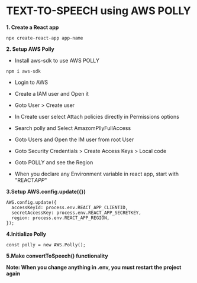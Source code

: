 # TEXT-TO-SPEECH using AWS POLLY

**1. Create a React app**

```
npx create-react-app app-name
```

**2. Setup AWS Polly**

- Install aws-sdk to use AWS POLLY

```
npm i aws-sdk
```

- Login to AWS
- Create a IAM user and Open it
- Goto User > Create user
- In Create user select Attach policies directly in Permissions options
- Search polly and Select AmazomPllyFullAccess
- Goto Users and Open the IM user from root User
- Goto Security Credentials > Create Access Keys > Local code
- Goto POLLY and see the Region

- When you declare any Environment variable in react app, start with "REACT*APP*"

**3.Setup AWS.config.update({})**

```
AWS.config.update({
  accessKeyId: process.env.REACT_APP_CLIENTID,
  secretAccessKey: process.env.REACT_APP_SECRETKEY,
  region: process.env.REACT_APP_REGION,
});
```

**4.Initialize Polly**

```
const polly = new AWS.Polly();
```

**5.Make convertToSpeech() functionality**

**Note: When you change anything in .env, you must restart the project again**

